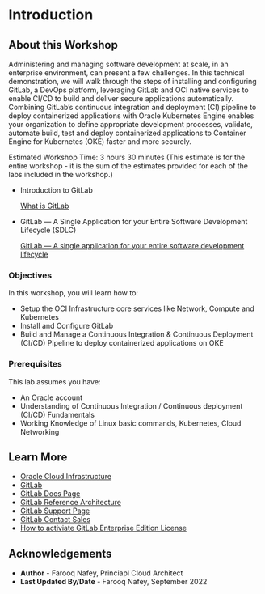 # Introduction

## About this Workshop

Administering and managing software development at scale, in an enterprise environment, can present a few challenges. In this technical demonstration, we will walk through the steps of installing and configuring GitLab, a DevOps platform, leveraging GitLab and OCI native services to enable CI/CD to build and deliver secure applications automatically. Combining GitLab’s continuous integration and deployment (CI) pipeline to deploy containerized applications with Oracle Kubernetes Engine enables your organization to define appropriate development processes, validate, automate build, test and deploy containerized applications to Container Engine for Kubernetes (OKE) faster and more securely.

Estimated Workshop Time: 3 hours 30 minutes (This estimate is for the entire workshop - it is the sum of the estimates provided for each of the labs included in the workshop.)


* Introduction to GitLab

  [What is GitLab](youtube:MqL6BMOySIQ)

* GitLab — A Single Application for your Entire Software Development Lifecycle (SDLC)

  [GitLab — A single application for your entire software development lifecycle](youtube:yjxrBSllNGo)

### Objectives

In this workshop, you will learn how to:
* Setup the OCI Infrastructure core services like Network, Compute and Kubernetes
* Install and Configure GitLab 
* Build and Manage a Continuous Integration & Continuous Deployment (CI/CD) Pipeline to deploy containerized applications on OKE

### Prerequisites

This lab assumes you have:
* An Oracle account
* Understanding of Continuous Integration / Continuous deployment (CI/CD) Fundamentals
* Working Knowledge of Linux basic commands, Kubernetes, Cloud Networking





## Learn More


* [Oracle Cloud Infrastructure](https://www.oracle.com/cloud/)
* [GitLab](https://about.gitlab.com/)
* [GitLab Docs Page](https://docs.gitlab.com/)
* [GitLab Reference Architecture](https://docs.gitlab.com/ee/administration/reference_architectures/2k_users.html)
* [GitLab Support Page](https://about.gitlab.com/support/)
* [GitLab Contact Sales](https://about.gitlab.com/sales/)
* [How to activiate GitLab Enterprise Edition License](https://docs.gitlab.com/ee/user/admin_area/license.html)

## Acknowledgements
* **Author** - Farooq Nafey, Princiapl Cloud Architect
* **Last Updated By/Date** - Farooq Nafey, September 2022
